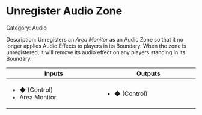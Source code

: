 # Unregister Audio Zone

Category: Audio

Description: Unregisters an _Area Monitor_ as an Audio Zone so that it no longer applies Audio Effects to players in its Boundary. When the zone is unregistered, it will remove its audio effect on any players standing in its Boundary.

<table>
  	<thead>
    	<tr>
			<th width="500px">Inputs</th>
			<th width="500px">Outputs</th>
		</tr>
  	</thead>
  	<tbody>
		<tr>
			<td>
				<ul>
					<li>◆ (Control)</li>
					<li>Area Monitor</li>
				</ul>
			</td>
			<td>
				<ul>
					<li>◆ (Control)</li>
				</ul>
			</td>
		</tr>
  	</tbody>
</table>